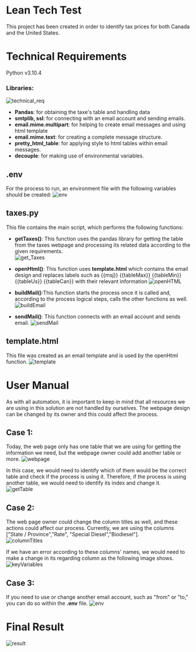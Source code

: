 # Lean Tech Test
This project has been created in order to identify tax prices for both Canada and the United States.

# Technical Requirements
Python v3.10.4
### Libraries:
![technical_req](https://user-images.githubusercontent.com/68198144/176246642-12ea4348-3f77-4fe3-b7fb-f69f1e3c2cfe.jpg)
* **Pandas**: for obtaining the taxe's table and handling data
* **smtplib, ssl**: for connecting with an email account and sending emails.
* **email.mime.multipart**: for helping to create email messages and using html template
* **email.mime.text**: for creating a complete message structure.
* **pretty_html_table**: for applying style to html tables within email messages.
* **decouple**: for making use of environmental variables.

## .env
For the process to run, an environment file with the following variables should be created:
![env](https://user-images.githubusercontent.com/68198144/176249373-c09d2b43-760b-4b57-afed-f563b9982c6a.jpg)

## taxes.py
This file contains the main script, which performs the following functions:
* **getTaxes()**: This function uses the pandas library for getting the table from the taxes webpage and processing its related data according to the given requirements.\
![get_Taxes](https://user-images.githubusercontent.com/68198144/176247544-d5722c3c-9032-4208-a889-018f8c396e98.jpg)

* **openHtml()**: This function uses **template.html**  which contains the email design and replaces labels such as {{msj}} {{tableMax}} {{tableMin}} {{tableUs}} {{tableCan}} with their relevant information
![openHTML](https://user-images.githubusercontent.com/68198144/176248285-0b63f09a-f232-4592-9db8-8a42a56b9706.jpg)

* **buildMail()**:This function starts the process once it is called and, according to the process logical steps, calls the other functions as well.\
![buildEmail](https://user-images.githubusercontent.com/68198144/176248471-d0b394bd-df5a-4a17-88d0-5fc0af6af98d.jpg)

* **sendMail()**: This function connects with an email account and sends email.
![sendMail](https://user-images.githubusercontent.com/68198144/176248396-ebab5fba-d65d-404e-bd83-54ccf51a760b.jpg)

## template.html
This file was created as an email template and is used by the openHtml function.
![template](https://user-images.githubusercontent.com/68198144/176249088-85739592-285c-4a82-99ec-1998f2a4a2ea.jpg)

# User Manual
As with all automation, it is important to keep in mind that all resources we are using in this solution are not handled by ourselves. The webpage design can be changed by its owner and this could affect the process.
## Case 1:
Today, the web page only has one table that we are using for getting the information we need, but the webpage owner could add another table or more.
![webpage](https://user-images.githubusercontent.com/68198144/176249877-bdc0b017-cf0a-4584-933e-f1508f042a54.jpg)

In this case, we would need to identify which of them would be the correct table and check if the process is using it. Therefore, if the process is using another table, we would need to identify its index and change it.\
![getTable](https://user-images.githubusercontent.com/68198144/176250571-9daf8f6f-117f-4ae9-8150-2d507412e642.jpg)

## Case 2:
The web page owner could change the column titles as well, and these actions could affect our process. Currently, we are using the columns ["State / Province","Rate", "Special Diesel","Biodiesel"].\
![columnTitles](https://user-images.githubusercontent.com/68198144/176250034-9a0e0d3e-6f94-4888-8330-4018c8ecaffd.jpg)

 If we have an error according to these columns' names, we would need to make a change in its regarding column as the following image shows.
 ![keyVariables](https://user-images.githubusercontent.com/68198144/176250825-6a1b777d-5554-4e4b-b48b-84b5866c9f18.jpg)


## Case 3:
If you need to use or change another email account, such as "from" or "to," you can do so within the **.env** file.
![env](https://user-images.githubusercontent.com/68198144/176249373-c09d2b43-760b-4b57-afed-f563b9982c6a.jpg)

# Final Result
![result](https://user-images.githubusercontent.com/68198144/176276712-7a2dba55-7d01-43da-84e4-28d88da5a136.jpg)
